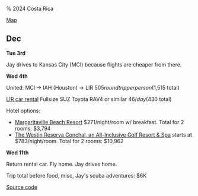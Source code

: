 % 2024 Costa Rica

[Map](https://www.google.com/maps/d/u/0/edit?mid=1UaPeP2KdKiVW-pAAwJMlbBF-9JocZpk&usp=sharing)
<!-- > | [TripIt](https://www.tripit.com/p/787F4DA3D0B304A47296C36989E34A1A) -->

## Dec

**Tue 3rd**

Jay drives to Kansas City (MCI) because flights are cheaper from there.

<!-- American: OMA -> IAH (Houston) -> LIR (Dandiel Oduber Quirós International) $838 round trip per person -->

**Wed 4th**

United: MCI -> IAH (Houston) -> LIR $505 round trip per person ($1,515 total)

[LIR car rental](https://www.expedia.com/carsearch?locn=Liberia+%28LIR-Daniel+Oduber+Intl.%29&loc2=&date1=11%2F27%2F2024&date2=12%2F4%2F2024&d1=2024-11-27&d2=2024-12-04&aarpcr=off&vend=&pickupIATACode=LIR&dpln=6024604&returnIATACode=&drid1=&time1=1030AM&time2=1030AM&olat=&olon=&dlat=&dlon=&dagv=1&subm=1&fdrp=0&ttyp=2&acop=2&rdus=10&rdct=1&styp=4&rfrr=page.TravelGuides.Cars.Airport) Fullsize SUZ Toyota RAV4 or similar $46/day ($430 total)

Hotel options:

* [Margaritaville Beach Resort](https://www.margaritavillebeachresortcostarica.com/)
$271/night/room w/ breakfast. Total for 2 rooms: $3,794
* [The Westin Reserva Conchal, an All-Inclusive Golf Resort & Spa](https://www.marriott.com/en-us/hotels/lirwi-the-westin-reserva-conchal-an-all-inclusive-golf-resort-and-spa/overview/) starts at $783/night/room. Total for 2 rooms: $10,962

**Wed 11th**

Return rental car. Fly home. Jay drives home.

Trip total before food, misc, Jay's scuba adventures: $6K

[Source code](https://github.com/jhannah/jays.net/blob/main/2024CostaRica/index.md)
